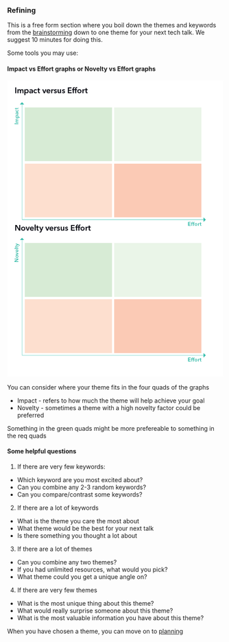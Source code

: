 ### Refining

This is a free form section where you boil down the themes and keywords from the [brainstorming](../brainstorming) down to one theme for your next tech talk.
We suggest 10 minutes for doing this. 

Some tools you may use: 

#### Impact vs Effort graphs or Novelty vs Effort graphs 

![GRAPHS](../effort-graphs.PNG)

You can consider where your theme fits in the four quads of the graphs 
* Impact - refers to how much the theme will help achieve your goal 
* Novelty - sometimes a theme with a high novelty factor could be preferred 

Something in the green quads might be more prefereable to something in the req quads

#### Some helpful questions

1. If there are very few keywords:
  *	Which keyword are you most excited about? 
  *	Can you combine any 2-3 random keywords?
  *	Can you compare/contrast some keywords?

2. If there are a lot of keywords 
  *	What is the theme you care the most about 
  * What theme would be the best for your next talk
  * Is there something you thought a lot about

3. If there are a lot of themes 
  *	Can you combine any two themes? 
  * If you had unlimited resources, what would you pick? 
  *	What theme could you get a unique angle on?

4. If there are very few themes 
  * What is the most unique thing about this theme? 
  * What would really surprise someone about this theme?
  * What is the most valuable information you have about this theme? 

When you have chosen a theme, you can move on to [planning](../planning)
